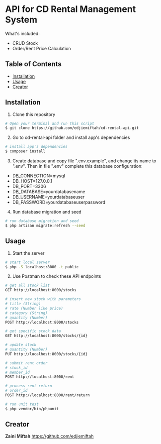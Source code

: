 # API for CD Rental Management System
What's included:
* CRUD Stock
* Order/Rent Price Calculation

## Table of Contents

* [Installation](#installation)
* [Usage](#usage)
* [Creator](#creator)


## Installation

1. Clone this repository
``` bash
# Open your terminal and run this script
$ git clone https://github.com/edjiemiftah/cd-rental-api.git
```

2. Go to cd-rental-api folder and install app's dependencies
``` bash
# install app's dependencies
$ composer install

```
3. Create database and copy file ".env.example", and change its name to ".env".
Then in file ".env" complete this database configuration:
* DB_CONNECTION=mysql
* DB_HOST=127.0.0.1
* DB_PORT=3306
* DB_DATABASE=yourdatabasename
* DB_USERNAME=yourdatabaseuser
* DB_PASSWORD=yourdatabaseuserpassword

4. Run database migration and seed
``` bash
# run database migration and seed
$ php artisan migrate:refresh --seed

```

## Usage

1. Start the server
``` bash
# start local server
$ php -S localhost:8000 -t public
```

2. Use Postman to check these API endpoints
``` bash
# get all stock list
GET http://localhost:8000/stocks

# insert new stock with parameters
# title (String)
# rate (Number like price)
# category (String)
# quantity (Number)
POST http://localhost:8000/stocks

# get specific stock data
GET http://localhost:8000/stocks/{id}

# update stock
# quantity (Number)
PUT http://localhost:8000/stocks/{id}

# submit rent order
# stock_id
# member_id
POST http://localhost:8000/rent

# process rent return
# order_id
POST http://localhost:8000/rent/return

```
``` bash
# run unit test
$ php vendor/bin/phpunit
```

## Creator

**Zaini Miftah**
<https://github.com/edjiemiftah>